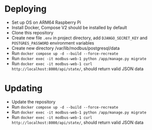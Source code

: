 # Deploying

- Set up OS on ARM64 Raspberry Pi
- Install Docker, Compose V2 should be installed by default
- Clone this repository
- Create new file `.env` in project directory, add `DJANGO_SECRET_KEY` and `POSTGRES_PASSWORD` environment variables
- Create new directory /var/lib/modbus/postgresql/data
- Run `docker compose up -d --build --force-recreate`
- Run `docker exec -it modbus-web-1 python /app/manage.py migrate`
- Run `docker exec -it modbus-web-1 curl http://localhost:8000/api/state/`, should return valid JSON data

# Updating

- Update the repository
- Run `docker compose up -d --build --force-recreate`
- Run `docker exec -it modbus-web-1 python /app/manage.py migrate`
- Run `docker exec -it modbus-web-1 curl http://localhost:8000/api/state/`, should return valid JSON data
